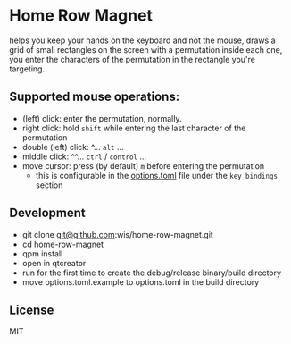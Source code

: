 # Home Row Magnet
helps you keep your hands on the keyboard and not the mouse, draws a grid of
small rectangles on the screen with a permutation inside each one, you enter the characters
of the permutation in the rectangle you're targeting.

## Supported mouse operations:
  - (left) click: enter the permutation, normally.
  - right click: hold `shift` while entering the last character of the permutation
  - double (left) click: ^... `alt` ...
  - middle click: ^^... `ctrl` / `control` ...
  - move cursor: press (by default) `m` before entering the permutation
    - this is configurable in the [options.toml](./options.toml) file under
      the `key_bindings` section

## Development
- git clone git@github.com:wis/home-row-magnet.git
- cd home-row-magnet
- qpm install
- open in qtcreator
-  run for the first time to create the debug/release binary/build directory
- move options.toml.example to options.toml in the build directory

## License
MIT
